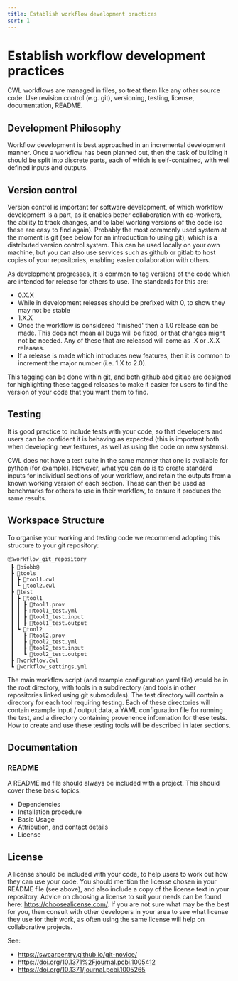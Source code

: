 ```yaml
---
title: Establish workflow development practices
sort: 1
---
```


# Establish workflow development practices

CWL workflows are managed in files, so treat them like any other source code: Use revision control (e.g. git), versioning, testing, license, documentation, README. 

## Development Philosophy

Workflow development is best approached in an incremental development manner. Once a workflow has been planned out, then the task of building it should be split into discrete parts, each of which is self-contained, with well defined inputs and outputs. 



## Version control

Version control is important for software development, of which workflow development is a part, as it enables better collaboration with co-workers, the ability to track changes, and to label working versions of the code (so these are easy to find again). Probably the most commonly used system at the moment is git (see below for an introduction to using git), which is a distributed version control system. This can be used locally on your own machine, but you can also use services such as github or gitlab to host copies of your repositories, enabling easier collaboration with others.

<!-- 
include here a schematic of standard layout of a git repository? 
** source file
** test suite directory
** README file
** License file
 -->
 
As development progresses, it is common to tag versions of the code which are intended for release for others to use. The standards for this are:
* 0.X.X
 * While in development releases should be prefixed with 0, to show they may not be stable
* 1.X.X
 * Once the workflow is considered 'finished' then a 1.0 release can be made. This does not mean all bugs will be fixed, or that changes might not be needed. Any of these that are released will come as .X or .X.X releases.
 * If a release is made which introduces new features, then it is common to increment the major number (i.e. 1.X to 2.0).

This tagging can be done within git, and both github abd gitlab are designed for highlighting these tagged releases to make it easier for users to find the version of your code that you want them to find.


## Testing

It is good practice to include tests with your code, so that developers and users can be confident it is behaving as expected (this is important both when developing new features, as well as using the code on new systems).

CWL does not have a test suite in the same manner that one is available for python (for example). However, what you can do is to create standard inputs for individual sections of your workflow, and retain the outputs from a known working version of each section. These can then be used as benchmarks for others to use in their workflow, to ensure it produces the same results.

<!--
Are we able to run single steps in a workflow, and compare with standard outputs? I think testing will be a lot more manual process for CWL than for other languages?
-->

## Workspace Structure

To organise your working and testing code we recommend adopting this structure to your git repository:
```
📦workflow_git_repository
 ┣ 📂biobb@
 ┣ 📂tools
 ┃ ┣ 📜tool1.cwl
 ┃ ┗ 📜tool2.cwl
 ┣ 📂test
 ┃ ┣ 📂tool1
 ┃ ┃ ┣ 📂tool1.prov
 ┃ ┃ ┣ 📜tool1_test.yml
 ┃ ┃ ┣ 📜tool1_test.input
 ┃ ┃ ┣ 📜tool1_test.output
 ┃ ┗ 📂tool2
 ┃   ┣ 📂tool2.prov
 ┃   ┣ 📜tool2_test.yml
 ┃   ┣ 📜tool2_test.input
 ┃   ┗ 📜tool2_test.output
 ┣ 📜workflow.cwl
 ┗ 📜workflow_settings.yml
```
The main workflow script (and example configuration yaml file) would be in the root directory, with tools in a subdirectory (and tools in other repositories linked using git submodules). The test directory will contain a directory for each tool requiring testing. Each of these directories will contain example input / output data, a YAML configuration file for running the test, and a directory containing provenence information for these tests. How to create and use these testing tools will be described in later sections.

## Documentation

### README

A README.md file should always be included with a project. This should cover these basic topics:
* Dependencies
* Installation procedure
* Basic Usage
* Attribution, and contact details
* License

<!--
should we include here a section on constructing fuller documentation - using read the docs (or similar software)?
-->


## License

A license should be included with your code, to help users to work out how they can use your code. You should mention the license chosen in your README file (see above), and also include a copy of the license text in your repository. Advice on choosing a license to suit your needs can be found here: <https://choosealicense.com/>. If you are not sure what may be the best for you, then consult with other developers in your area to see what license they use for their work, as often using the same license will help on collaborative projects.



See:
* <https://swcarpentry.github.io/git-novice/>
* <https://doi.org/10.1371%2Fjournal.pcbi.1005412>
* <https://doi.org/10.1371/journal.pcbi.1005265>

